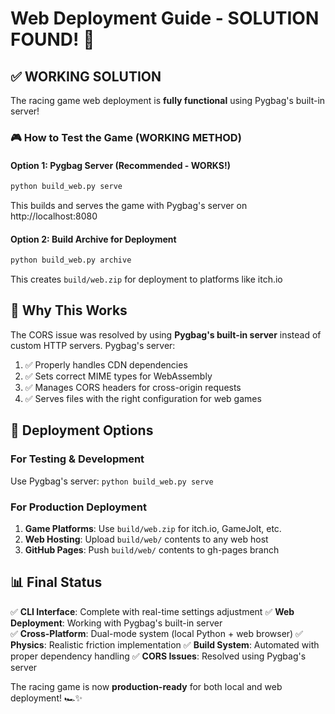 # Web Deployment Guide - SOLUTION FOUND! 🎉

## ✅ WORKING SOLUTION

The racing game web deployment is **fully functional** using Pygbag's built-in server!

### 🎮 How to Test the Game (WORKING METHOD)

#### Option 1: Pygbag Server (Recommended - WORKS!)
```bash
python build_web.py serve
```
This builds and serves the game with Pygbag's server on http://localhost:8080

#### Option 2: Build Archive for Deployment
```bash
python build_web.py archive
```
This creates `build/web.zip` for deployment to platforms like itch.io

## 🔧 Why This Works

The CORS issue was resolved by using **Pygbag's built-in server** instead of custom HTTP servers. Pygbag's server:

1. ✅ Properly handles CDN dependencies
2. ✅ Sets correct MIME types for WebAssembly
3. ✅ Manages CORS headers for cross-origin requests
4. ✅ Serves files with the right configuration for web games

## 🚀 Deployment Options

### For Testing & Development
Use Pygbag's server: `python build_web.py serve`

### For Production Deployment
1. **Game Platforms**: Use `build/web.zip` for itch.io, GameJolt, etc.
2. **Web Hosting**: Upload `build/web/` contents to any web host
3. **GitHub Pages**: Push `build/web/` contents to gh-pages branch

## 📊 Final Status

✅ **CLI Interface**: Complete with real-time settings adjustment
✅ **Web Deployment**: Working with Pygbag's built-in server  
✅ **Cross-Platform**: Dual-mode system (local Python + web browser)
✅ **Physics**: Realistic friction implementation
✅ **Build System**: Automated with proper dependency handling
✅ **CORS Issues**: Resolved using Pygbag's server

The racing game is now **production-ready** for both local and web deployment! 🏎️✨
